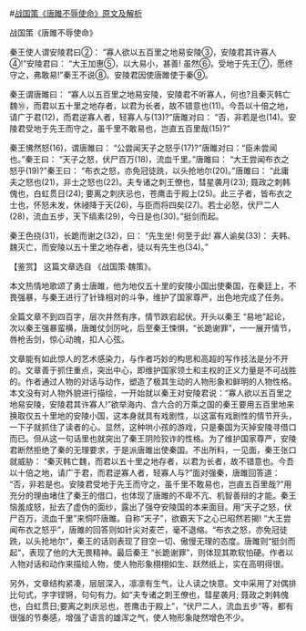 #[战国策《唐雎不辱使命》原文及解析](https://www.vrrw.net/wx/10062.html)

战国策《唐雎不辱使命》

秦王使人谓安陵君曰②： “寡人欲以五百里之地易安陵③，安陵君其许寡人④!”安陵君曰： “大王加惠⑤，以大易小，甚善! 虽然⑥，受地于先王⑦，愿终守之，弗敢易!”秦王不说⑧。安陵君因使唐雎使于秦⑨。

秦王谓唐雎曰： “寡人以五百里之地易安陵，安陵君不听寡人，何也?且秦灭韩亡魏⑩，而君以五十里之地存者，以君为长者，故不错意也(11)。今吾以十倍之地，请广于君(12)，而君逆寡人者，轻寡人与(13)?”唐雎对曰： “否，非若是也(14)。安陵君受地于先王而守之，虽千里不敢易也，岂直五百里哉(15)?”

秦王怫然怒(16)，谓唐雎曰： “公尝闻天子之怒乎(17)?”唐雎对曰：“臣未尝闻也。”秦王曰： “天子之怒，伏尸百万(18)，流血千里。”唐雎曰： “大王尝闻布衣之怒乎(19)?”秦王曰： “布衣之怒，亦免冠徒跣，以头抢地尔(20)。”唐雎曰： “此庸夫之怒也(21)，非士之怒也(22)。夫专诸之刺王僚也，彗星袭月(23); 聂政之刺韩傀也，白虹贯日(24); 要离之刺庆忌也，苍鹰击于殿上(25)。此三子者，皆布衣之士也，怀怒未发，休祲降于天(26)，与臣而将四矣(27)。若士必怒，伏尸二人(28)，流血五步，天下缟素(29)，今日是也(30)。”挺剑而起。

秦王色挠(31)，长跪而谢之(32)，曰： “先生坐! 何至于此! 寡人谕矣(33)： 夫韩、魏灭亡，而安陵以五十里之地存者，徒以有先生也(34)。”



【鉴赏】 这篇文章选自 《战国策·魏策》。

本文热情地歌颂了勇士唐雎，他为地仅五十里的安陵小国出使秦国，在秦廷上，不畏强暴，与秦王进行了针锋相对的斗争，维护了国家尊严，出色地完成了任务。

全篇文章不到四百字，层次井然有序，情节跌宕起伏。开头以秦王 “易地”起论，次以秦王强暴蛮横，唐雎仗剑厉叱，后至秦王悚惧，“长跪谢罪”，一一展开情节，唇枪舌剑，惊心动魄，扣人心弦。

文章能有如此惊人的艺术感染力，与作者巧妙的构思和高超的写作技法是分不开的。文章善于抓住重点，突出中心，即维护国家领土和主权的正义力量是不可战胜的。作者通过人物的对话与动作，塑造了极其生动的人物形象和鲜明的人物性格。本文没有对人物外貌进行描绘，一开始就以秦王对安陵君说：“寡人欲以五百里之地易安陵，安陵君其许寡人!”欲举海内、含六合的万乘之国的秦王要用五百里地来换取仅五十里地的安陵小国，这本身就具有戏剧性，以这富有戏剧性的情节开头，一下子就抓住了读者的心。显然，这种哄小孩的游戏，只是秦国为灭掉安陵寻借口而已。但从这一句话里也就突出了秦王阴险狡诈的性格。为了维护国家尊严，安陵君断然拒绝了秦的无理要求，于是派唐雎出使秦国。不出所料，一见面，秦王张口就威胁： “秦灭韩亡魏，而君以五十里之地存者，以君为长者，故不错意也。今吾以十倍之地，请广于君，而君逆寡人者，轻寡人与?”面对强秦，唐雎回答道： “否，非若是也。安陵君受地于先王而守之，虽千里不敢易也，岂直五百里哉?”用充分的理由堵住了秦王的借口，也体现了唐雎的不卑不亢、机智善辩的才能。秦王恼羞成怒，扯去了虚伪的面纱，露出了强夺安陵国的本来面目。用“天子之怒，伏尸百万，流血千里”来恫吓唐雎。自称“天子”，欲霸天下之心已昭然若揭! “大王尝闻布衣之怒乎”，唐雎的回答则如针尖对麦芒，毫不退缩。“布衣之怒，亦免冠徒跣，以头抢地尔”，秦王的话则表现了目空一切、傲慢无理的态度。唐雎则“挺剑而起”，表现了他的大无畏精神。最后秦王 “长跪谢罪”，则体现其欺软怕硬。作者以人物对话和动作来描绘人物，使人物形象栩栩如生、跃然纸上，实在高明得很。

另外，文章结构紧凑，层层深入，凛凛有生气，让人读之快意。文中采用了对偶排比句式，字字铿锵，句句有力。如“夫专诸之刺王僚也，彗星袭月; 聂政之刺韩傀也，白虹贯日;要离之刺庆忌也，苍鹰击于殿上”，“伏尸二人，流血五步”等，都有很强的节奏感，增强了语言的雄浑之气，使人物形象陡然增色不少。

